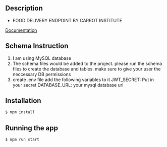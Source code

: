 ## Description

- FOOD DELIVERY ENDPOINT BY CARROT INSTITUTE

[Documentation](https://documenter.getpostman.com/view/4834110/2s93z9aMWA)

## Schema Instruction

1. I am using MySQL database
2. The schema files would be added to the project. please run the schema files to create the database and tables. make sure to give your user the neccessary DB permissions
3. create .env file add the following variables to it
   JWT_SECRET: Put in your secret
   DATABASE_URL: your mysql database url

## Installation

```bash
$ npm install
```

## Running the app

```bash
$ npm run start
```
